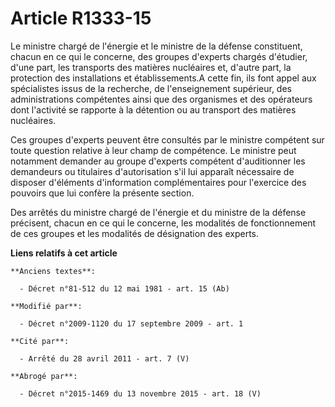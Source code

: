 # Article R1333-15

Le ministre chargé de l'énergie et le ministre de la défense constituent, chacun en ce qui le concerne, des groupes d'experts
chargés d'étudier, d'une part, les transports des matières nucléaires et, d'autre part, la protection des installations et
établissements.A cette fin, ils font appel aux spécialistes issus de la recherche, de l'enseignement supérieur, des
administrations compétentes ainsi que des organismes et des opérateurs dont l'activité se rapporte à la détention ou au
transport des matières nucléaires. 

Ces groupes d'experts peuvent être consultés par le ministre compétent sur toute question relative à leur champ de
compétence. Le ministre peut notamment demander au groupe d'experts compétent d'auditionner les demandeurs ou titulaires
d'autorisation s'il lui apparaît nécessaire de disposer d'éléments d'information complémentaires pour l'exercice des pouvoirs
que lui confère la présente section. 

Des arrêtés du ministre chargé de l'énergie et du ministre de la défense précisent, chacun en ce qui le concerne, les
modalités de fonctionnement de ces groupes et les modalités de désignation des experts.

**Liens relatifs à cet article**

	**Anciens textes**:

	  - Décret n°81-512 du 12 mai 1981 - art. 15 (Ab)

	**Modifié par**:

	  - Décret n°2009-1120 du 17 septembre 2009 - art. 1

	**Cité par**:

	  - Arrêté du 28 avril 2011 - art. 7 (V)

	**Abrogé par**:

	  - Décret n°2015-1469 du 13 novembre 2015 - art. 18 (V)
